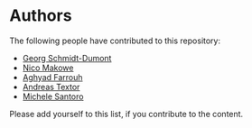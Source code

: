 # Authors

The following people have contributed to this repository:

* [Georg Schmidt-Dumont](georg.schmidt-dumont@de.bosch.com)
* [Nico Makowe](mailto:nico.makowe@de.bosch.com)
* [Aghyad Farrouh](mailto:aghyad.farrouh@systecs.com)
* [Andreas Textor](mailto:andreas.textor@de.bosch.com)
* [Michele Santoro](mailto:michele.santoro@de.bosch.com)

Please add yourself to this list, if you contribute to the content.
